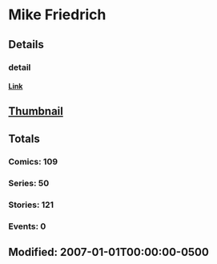# Mike  Friedrich 
## Details
### detail
#### [Link](http://marvel.com/comics/creators/1245/mike_friedrich?utm_campaign=apiRef&utm_source=225578a89fc76f3d20fbffda5d17a88d)
## [Thumbnail](http://i.annihil.us/u/prod/marvel/i/mg/9/40/4bed615a9633b.jpg)
## Totals
### Comics: 109
### Series: 50
### Stories: 121
### Events: 0
## Modified: 2007-01-01T00:00:00-0500